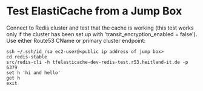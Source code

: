 # Test ElastiCache from a Jump Box

Connect to Redis cluster and test that the cache is working (this test works only if the cluster has been set up with 'transit_encryption_enabled = false'). Use either Route53 CName or primary cluster endpoint:
```
ssh ~/.ssh/id_rsa ec2-user@<public ip address of jump box>
cd redis-stable
src/redis-cli -h tfelasticache-dev-redis-test.r53.heitland-it.de -p 6379
set h 'hi and hello'
get h
exit
```